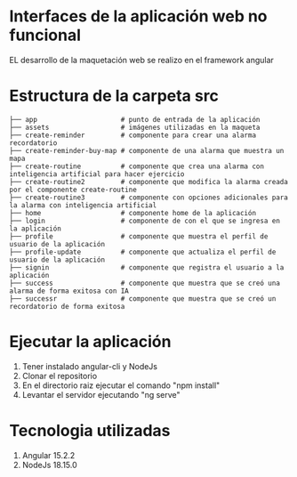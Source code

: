 # Interfaces de la aplicación web no funcional
EL desarrollo de la maquetación web se realizo en el framework angular


# Estructura de la carpeta src
````
├── app                     # punto de entrada de la aplicación
├── assets                  # imágenes utilizadas en la maqueta
├── create-reminder         # componente para crear una alarma recordatorio
├── create-reminder-buy-map # componente de una alarma que muestra un mapa 
├── create-routine          # componente que crea una alarma con inteligencia artificial para hacer ejercicio
├── create-routine2         # componente que modifica la alarma creada por el componente create-routine
├── create-routine3         # componente con opciones adicionales para la alarma con inteligencia artificial
├── home                    # componente home de la aplicación
├── login                   # componente de con el que se ingresa en la aplicación
├── profile                 # componente que muestra el perfil de usuario de la aplicación
├── profile-update          # componente que actualiza el perfil de usuario de la aplicación
├── signin                  # componente que registra el usuario a la aplicación
├── success                 # componente que muestra que se creó una alarma de forma exitosa con IA
├── successr                # componente que muestra que se creó un recordatorio de forma exitosa

````

# Ejecutar la aplicación

1. Tener instalado angular-cli y NodeJs
2. Clonar el repositorio
3. En el directorio raiz ejecutar el comando "npm install"
4. Levantar el servidor ejecutando "ng serve"


# Tecnologia utilizadas
1. Angular 15.2.2
2. NodeJs 18.15.0

